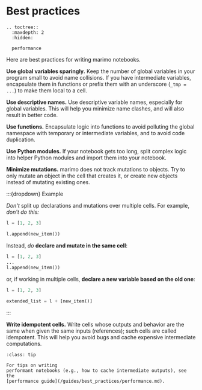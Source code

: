 


# Best practices

```{eval-rst}
.. toctree::
  :maxdepth: 2
  :hidden:

  performance
```

Here are best practices for writing marimo notebooks.

**Use global variables sparingly.** Keep the number of global variables in your
program small to avoid name collisions. If you have intermediate variables,
encapsulate them in functions or prefix them with an underscore (`_tmp = ...`) to
make them local to a cell.

**Use descriptive names.** Use descriptive variable names, especially for
global variables. This will help you minimize name clashes, and will also
result in better code.

**Use functions.** Encapsulate logic into functions to avoid polluting the
global namespace with
temporary or intermediate variables, and to avoid code duplication.

**Use Python modules.** If your notebook gets too long, split complex logic
into helper Python modules and import them into your notebook.

**Minimize mutations.** marimo does not track mutations to objects. Try to
only mutate an object in the cell that creates it, or create new objects
instead of mutating existing ones.

:::{dropdown} Example

_Don't_ split up declarations and mutations over multiple cells. For example, _don't
do this:_

```python
l = [1, 2, 3]
```

```python
l.append(new_item())
```

Instead, _do_ **declare and mutate in the same cell**:

```python
l = [1, 2, 3]
...
l.append(new_item())
```

or, if working in multiple cells, **declare a new variable based on the old
one**:

```python
l = [1, 2, 3]
```

```python
extended_list = l + [new_item()]
```

:::

**Write idempotent cells.**
Write cells whose outputs and behavior are the same
when given the same inputs (references); such cells are called idempotent. This
will help you avoid bugs and cache expensive intermediate computations.

```{admonition} Performance
:class: tip

For tips on writing
performant notebooks (e.g., how to cache intermediate outputs), see the
[performance guide](/guides/best_practices/performance.md).
```
